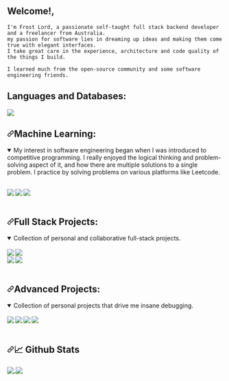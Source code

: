 ## Welcome!,

```
I'm Frost Lord, a passionate self-taught full stack backend developer and a freelancer from Australia.
my passion for software lies in dreaming up ideas and making them come true with elegant interfaces.
I take great care in the experience, architecture and code quality of the things I build.

I learned much from the open-source community and some software engineering friends.
```

## Languages and Databases:

<p align="left">
    <img src="https://skillicons.dev/icons?i=git,java,kotlin,nextjs,react,redis,tailwind,py,pug,raspberrypi,swift,tensorflow,ts,workers,vue,postgres,ps,mysql,html,css,grafana,express,dotnet,docker,discord,cloudflare,bash,arduino,mongodb,nginx,nodejs,androidstudio,cassandra,bots,go,haskell,kubernetes,nuxtjs,php,postman,regex,rust,threejs,sass,powershell,electron,js,assembly&perline=16" />
</p>

<h2 dir="auto"><a id="user-content-machine-learning" class="anchor" aria-hidden="true" href="#machine-learning"><svg class="octicon octicon-link" viewBox="0 0 16 16" version="1.1" width="16" height="16" aria-hidden="true"><path d="m7.775 3.275 1.25-1.25a3.5 3.5 0 1 1 4.95 4.95l-2.5 2.5a3.5 3.5 0 0 1-4.95 0 .751.751 0 0 1 .018-1.042.751.751 0 0 1 1.042-.018 1.998 1.998 0 0 0 2.83 0l2.5-2.5a2.002 2.002 0 0 0-2.83-2.83l-1.25 1.25a.751.751 0 0 1-1.042-.018.751.751 0 0 1-.018-1.042Zm-4.69 9.64a1.998 1.998 0 0 0 2.83 0l1.25-1.25a.751.751 0 0 1 1.042.018.751.751 0 0 1 .018 1.042l-1.25 1.25a3.5 3.5 0 1 1-4.95-4.95l2.5-2.5a3.5 3.5 0 0 1 4.95 0 .751.751 0 0 1-.018 1.042.751.751 0 0 1-1.042.018 1.998 1.998 0 0 0-2.83 0l-2.5 2.5a1.998 1.998 0 0 0 0 2.83Z"></path></svg></a>Machine Learning:</h2>

<details open="">
  <summary>My interest in software engineering began when I was introduced to competitive programming. I really enjoyed the logical thinking and problem-solving aspect of it, and how there are multiple solutions to a single problem. I practice by solving problems on various platforms like Leetcode.</summary>
  <br>
  <p dir="auto">
    <a href="https://github.com/Frost-Lord/LogShield">
    <img align="left" src="https://github-readme-stats.vercel.app/api/pin/?username=Frost-Lord&repo=LogShield&bg_color=0c1014&theme=dark" style="max-width: 100%;">
    </a>
    <a href="https://github.com/Frost-Lord/NeuralNova">
    <img align="left" src="https://github-readme-stats.vercel.app/api/pin/?username=Frost-Lord&repo=NeuralNova&bg_color=0c1014&theme=dark" style="max-width: 100%;">
    </a>
    <a href="https://github.com/Frost-Lord/NeuralGraph">
    <img align="left" src="https://github-readme-stats.vercel.app/api/pin/?username=Frost-Lord&repo=NeuralGraph&bg_color=0c1014&theme=dark" style="max-width: 100%;">
    </a>
  </p>
</details><br clear="left"/><br>

<h2 dir="auto"><a id="user-content-full-stack-projects" class="anchor" aria-hidden="true" href="#full-stack-projects"><svg class="octicon octicon-link" viewBox="0 0 16 16" version="1.1" width="16" height="16" aria-hidden="true"><path d="m7.775 3.275 1.25-1.25a3.5 3.5 0 1 1 4.95 4.95l-2.5 2.5a3.5 3.5 0 0 1-4.95 0 .751.751 0 0 1 .018-1.042.751.751 0 0 1 1.042-.018 1.998 1.998 0 0 0 2.83 0l2.5-2.5a2.002 2.002 0 0 0-2.83-2.83l-1.25 1.25a.751.751 0 0 1-1.042-.018.751.751 0 0 1-.018-1.042Zm-4.69 9.64a1.998 1.998 0 0 0 2.83 0l1.25-1.25a.751.751 0 0 1 1.042.018.751.751 0 0 1 .018 1.042l-1.25 1.25a3.5 3.5 0 1 1-4.95-4.95l2.5-2.5a3.5 3.5 0 0 1 4.95 0 .751.751 0 0 1-.018 1.042.751.751 0 0 1-1.042.018 1.998 1.998 0 0 0-2.83 0l-2.5 2.5a1.998 1.998 0 0 0 0 2.83Z"></path></svg></a>Full Stack Projects:</h2>

<details open="">
  <summary> Collection of personal and collaborative full-stack projects. </summary>
  <br>
  <div dir="auto">
    <a href="https://github.com/Frost-Lord/BlazeDB">
      <img align="left" src="https://github-readme-stats.vercel.app/api/pin/?username=Frost-Lord&repo=BlazeDB&bg_color=0c1014&theme=dark" style="max-width: 50%;">
    </a>
    <a href="https://github.com/Frost-Lord/Shard-Manager-Database">
      <img align="left" src="https://github-readme-stats.vercel.app/api/pin/?username=Frost-Lord&repo=Shard-Manager-Database&bg_color=0c1014&theme=dark" style="max-width: 50%;">
    </a>
  </div>
  <br clear="left"/>
  <div dir="auto">
    <a href="https://github.com/Frost-Lord/CacheHive">
      <img align="left" src="https://github-readme-stats.vercel.app/api/pin/?username=Frost-Lord&repo=CacheHive&bg_color=0c1014&theme=dark" style="max-width: 50%;">
    </a>
    <a href="https://github.com/Frost-Lord/Docker-code-environment">
      <img align="left" src="https://github-readme-stats.vercel.app/api/pin/?username=Frost-Lord&repo=Docker-code-environment&bg_color=0c1014&theme=dark" style="max-width: 50%;">
    </a>
  </div>
</details>
<br clear="left"/><br>


<h2 dir="auto"><a id="user-content-hell-projects" class="anchor" aria-hidden="true" href="#full-stack-projects"><svg class="octicon octicon-link" viewBox="0 0 16 16" version="1.1" width="16" height="16" aria-hidden="true"><path d="m7.775 3.275 1.25-1.25a3.5 3.5 0 1 1 4.95 4.95l-2.5 2.5a3.5 3.5 0 0 1-4.95 0 .751.751 0 0 1 .018-1.042.751.751 0 0 1 1.042-.018 1.998 1.998 0 0 0 2.83 0l2.5-2.5a2.002 2.002 0 0 0-2.83-2.83l-1.25 1.25a.751.751 0 0 1-1.042-.018.751.751 0 0 1-.018-1.042Zm-4.69 9.64a1.998 1.998 0 0 0 2.83 0l1.25-1.25a.751.751 0 0 1 1.042.018.751.751 0 0 1 .018 1.042l-1.25 1.25a3.5 3.5 0 1 1-4.95-4.95l2.5-2.5a3.5 3.5 0 0 1 4.95 0 .751.751 0 0 1-.018 1.042.751.751 0 0 1-1.042.018 1.998 1.998 0 0 0-2.83 0l-2.5 2.5a1.998 1.998 0 0 0 0 2.83Z"></path></svg></a>Advanced Projects:</h2>

<details open="">
  <summary> Collection of personal projects that drive me insane debugging. </summary>
  <br>
  <div dir="auto">
    <a href="https://github.com/Frost-Lord/ArcticArch">
      <img align="left" src="https://github-readme-stats.vercel.app/api/pin/?username=Frost-Lord&repo=ArcticArch&bg_color=0c1014&theme=dark" style="max-width: 100%;">
    </a>
    <a href="https://github.com/Frost-Lord/ArcticAxis">
      <img align="left" src="https://github-readme-stats.vercel.app/api/pin/?username=Frost-Lord&repo=ArcticAxis&bg_color=0c1014&theme=dark" style="max-width: 100%;">
    </a>
    <a href="https://github.com/Frost-Lord/HaskMate">
      <img align="left" src="https://github-readme-stats.vercel.app/api/pin/?username=Frost-Lord&repo=HaskMate&bg_color=0c1014&theme=dark" style="max-width: 100%;">
    </a>
    <a href="https://github.com/Frost-Lord/Haskell">
      <img align="left" src="https://github-readme-stats.vercel.app/api/pin/?username=Frost-Lord&repo=Haskell&bg_color=0c1014&theme=dark" style="max-width: 100%;">
    </a>
  </div>
</details>
<br clear="left"/><br>

<h2 dir="auto"><a id="user-content--github-stats" class="anchor" aria-hidden="true" href="#-github-stats"><svg class="octicon octicon-link" viewBox="0 0 16 16" version="1.1" width="16" height="16" aria-hidden="true"><path d="m7.775 3.275 1.25-1.25a3.5 3.5 0 1 1 4.95 4.95l-2.5 2.5a3.5 3.5 0 0 1-4.95 0 .751.751 0 0 1 .018-1.042.751.751 0 0 1 1.042-.018 1.998 1.998 0 0 0 2.83 0l2.5-2.5a2.002 2.002 0 0 0-2.83-2.83l-1.25 1.25a.751.751 0 0 1-1.042-.018.751.751 0 0 1-.018-1.042Zm-4.69 9.64a1.998 1.998 0 0 0 2.83 0l1.25-1.25a.751.751 0 0 1 1.042.018.751.751 0 0 1 .018 1.042l-1.25 1.25a3.5 3.5 0 1 1-4.95-4.95l2.5-2.5a3.5 3.5 0 0 1 4.95 0 .751.751 0 0 1-.018 1.042.751.751 0 0 1-1.042.018 1.998 1.998 0 0 0-2.83 0l-2.5 2.5a1.998 1.998 0 0 0 0 2.83Z"></path></svg></a><g-emoji class="g-emoji" alias="chart_with_upwards_trend" fallback-src="https://github.githubassets.com/images/icons/emoji/unicode/1f4c8.png">📈</g-emoji> Github Stats</h2>

<a href="https://github.com/Frost-Lord/">
  <img align="center" src="https://xtgb1.frostproxy.com/top-langs/?username=Frost-Lord&amp;langs_count=8&amp;tex&amp;title_color=ffffff&amp;text_color=c9cacc&amp;icon_color=2bbc8a&amp;bg_color=0c1014&amp;layout=compact" style="max-width: 100%;">
</a>

<a href="https://github.com/Frost-Lord/">
  <img align="center" src="https://xtgb1.frostproxy.com/?username=Frost-Lord&count_private=true&show_icons=true&hide_title=true&include_all_commits=true&theme=dark&bg_color=0c1014" style="max-width: 100%;">
</a>
